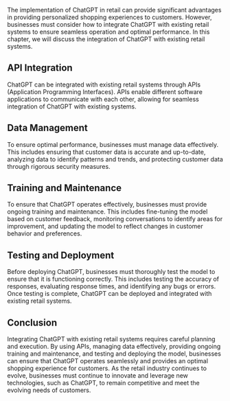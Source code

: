 
The implementation of ChatGPT in retail can provide significant advantages in providing personalized shopping experiences to customers. However, businesses must consider how to integrate ChatGPT with existing retail systems to ensure seamless operation and optimal performance. In this chapter, we will discuss the integration of ChatGPT with existing retail systems.

API Integration
---------------

ChatGPT can be integrated with existing retail systems through APIs (Application Programming Interfaces). APIs enable different software applications to communicate with each other, allowing for seamless integration of ChatGPT with existing systems.

Data Management
---------------

To ensure optimal performance, businesses must manage data effectively. This includes ensuring that customer data is accurate and up-to-date, analyzing data to identify patterns and trends, and protecting customer data through rigorous security measures.

Training and Maintenance
------------------------

To ensure that ChatGPT operates effectively, businesses must provide ongoing training and maintenance. This includes fine-tuning the model based on customer feedback, monitoring conversations to identify areas for improvement, and updating the model to reflect changes in customer behavior and preferences.

Testing and Deployment
----------------------

Before deploying ChatGPT, businesses must thoroughly test the model to ensure that it is functioning correctly. This includes testing the accuracy of responses, evaluating response times, and identifying any bugs or errors. Once testing is complete, ChatGPT can be deployed and integrated with existing retail systems.

Conclusion
----------

Integrating ChatGPT with existing retail systems requires careful planning and execution. By using APIs, managing data effectively, providing ongoing training and maintenance, and testing and deploying the model, businesses can ensure that ChatGPT operates seamlessly and provides an optimal shopping experience for customers. As the retail industry continues to evolve, businesses must continue to innovate and leverage new technologies, such as ChatGPT, to remain competitive and meet the evolving needs of customers.
